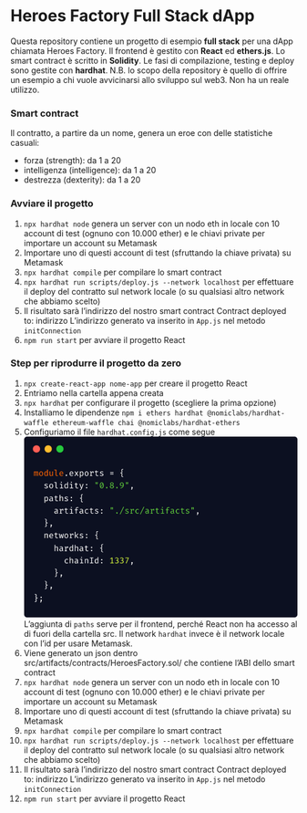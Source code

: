 # Heroes Factory Full Stack dApp
Questa repository contiene un progetto di esempio **full stack** per una dApp chiamata Heroes Factory.
Il frontend è gestito con **React** ed **ethers.js**. Lo smart contract è scritto in **Solidity**. Le fasi di compilazione, testing e deploy sono gestite con **hardhat**.
N.B. lo scopo della repository è quello di offrire un esempio a chi vuole avvicinarsi allo sviluppo sul web3. Non ha un reale utilizzo.

### Smart contract
Il contratto, a partire da un nome, genera un eroe con delle statistiche casuali:
- forza (strength): da 1 a 20
- intelligenza (intelligence): da 1 a 20
- destrezza (dexterity): da 1 a 20

### Avviare il progetto
1. `npx hardhat node`
genera un server con un nodo eth in locale con 10 account di test (ognuno con 10.000 ether) e le chiavi private per importare un account su Metamask
1. Importare uno di questi account di test (sfruttando la chiave privata) su Metamask
1. `npx hardhat compile` per compilare lo smart contract
1. `npx hardhat run scripts/deploy.js --network localhost` 
per effettuare il deploy del contratto sul network locale (o su qualsiasi altro network che abbiamo scelto)
1. Il risultato sarà l’indirizzo del nostro smart contract
    Contract deployed to: indirizzo
    L’indirizzo generato va inserito in `App.js` nel metodo `initConnection`
1. `npm run start` per avviare il progetto React

### Step per riprodurre il progetto da zero
1. `npx create-react-app nome-app` per creare il progetto React
1. Entriamo nella cartella appena creata
1. `npx hardhat` per configurare il progetto (scegliere la prima opzione)
1. Installiamo le dipendenze
    `npm i ethers hardhat @nomiclabs/hardhat-waffle ethereum-waffle chai @nomiclabs/hardhat-ethers`
1. Configuriamo il file `hardhat.config.js` come segue
    ![hardhat config](hardhatconfig.png)
    L’aggiunta di `paths` serve per il frontend, perché React non ha accesso al di fuori della cartella src. Il network `hardhat` invece è il network locale con l’id per usare Metamask.
1. Viene generato un json dentro src/artifacts/contracts/HeroesFactory.sol/ che contiene l’ABI dello smart contract
1. `npx hardhat node`
    genera un server con un nodo eth in locale con 10 account di test (ognuno con 10.000 ether) e le chiavi private per importare un account su Metamask
1. Importare uno di questi account di test (sfruttando la chiave privata) su Metamask
1. `npx hardhat compile` per compilare lo smart contract
1. `npx hardhat run scripts/deploy.js --network localhost` 
per effettuare il deploy del contratto sul network locale (o su qualsiasi altro network che abbiamo scelto)
1. Il risultato sarà l’indirizzo del nostro smart contract
    Contract deployed to: indirizzo
    L’indirizzo generato va inserito in `App.js` nel metodo `initConnection`
1. `npm run start` per avviare il progetto React
